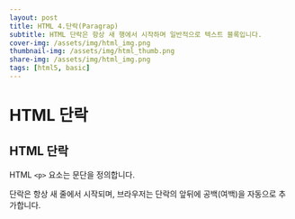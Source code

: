 ```yaml
---
layout: post
title: HTML 4.단락(Paragrap)
subtitle: HTML 단락은 항상 새 행에서 시작하며 일반적으로 텍스트 블록입니다.
cover-img: /assets/img/html_img.png
thumbnail-img: /assets/img/html_thumb.png
share-img: /assets/img/html_img.png
tags: [html5, basic]
---
```

   
# HTML 단락   
   
## HTML 단락   
   
HTML ```<p>``` 요소는 문단을 정의합니다.

단락은 항상 새 줄에서 시작되며, 브라우저는 단락의 앞뒤에 공백(여백)을 자동으로 추가합니다.

